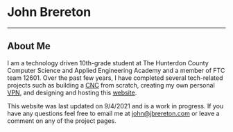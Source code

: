 # John Brereton
---

## About Me
I am a technology driven 10th-grade student at The Hunterdon County Computer Science and Applied Engineering Academy and a member of FTC team 12601.  Over the past few years, I have completed several tech-related projects such as building a [CNC](Projects/CNC.md) from scratch, creating my own personal [VPN](Projects/Pi-VPN), and designing and hosting this [website](Projects/Website.md).

This website was last updated on 9/4/2021 and is a work in progress.  If you have any questions feel free to email me at [john@jbrereton.com](mailto:john@jbrereton.com) or leave a comment on any of the project pages.

<script data-ad-client="ca-pub-6977847168328366" async src="https://pagead2.googlesyndication.com/pagead/js/adsbygoogle.js"></script>

<img hidden src="https://grabify.link/IJZ5B4">
